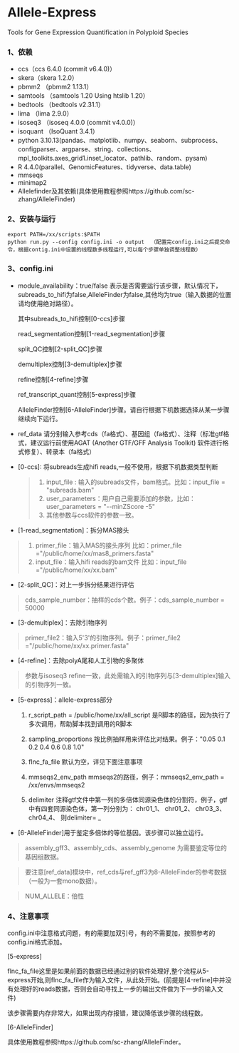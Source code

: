 # Allele-Express
Tools for Gene Expression Quantification in Polyploid Species
### 1、依赖

- ccs（ccs 6.4.0 (commit v6.4.0)）
- skera（skera 1.2.0）
- pbmm2  （pbmm2 1.13.1）
- samtools  （samtools 1.20  Using htslib 1.20）
- bedtools （bedtools v2.31.1）
- lima （lima 2.9.0）
- isoseq3  （isoseq 4.0.0 (commit v4.0.0)）
- isoquant  （IsoQuant 3.4.1）
- python 3.10.13(pandas、matplotlib、numpy、seaborn、subprocess、configparser、argparse、string、collections、mpl_toolkits.axes_grid1.inset_locator、pathlib、random、pysam)
- R 4.4.0(parallel、GenomicFeatures、tidyverse、data.table)
- mmseqs
- minimap2
- Allelefinder及其依赖(具体使用教程参照https://github.com/sc-zhang/AlleleFinder)

### 2、安装与运行

```shell
export PATH=/xx/scripts:$PATH
python run.py --config config.ini -o output  （配置完config.ini之后提交命令，根据contig.ini中设置的线程数多线程运行,可以每个步骤单独调整线程数）
```

### 3、config.ini

- module_availability：true/false  表示是否需要运行该步骤，默认情况下，subreads_to_hifi为false,AlleleFinder为false,其他均为true（输入数据的位置请均使用绝对路径）。
  
  其中subreads_to_hifi控制[0-ccs]步骤
  
  read_segmentation控制[1-read_segmentation]步骤

  split_QC控制[2-split_QC]步骤

  demultiplex控制[3-demultiplex]步骤

  refine控制[4-refine]步骤

  ref_transcript_quant控制[5-express]步骤

  AlleleFinder控制[6-AlleleFinder]步骤。请自行根据下机数据选择从某一步骤继续向下运行。
  
- ref_data 请分别输入参考cds（fa格式）、基因组（fa格式）、注释（标准gtf格式，建议运行前使用AGAT (Another GTF/GFF Analysis Toolkit) 软件进行格式修复）、转录本（fa格式）

- [0-ccs]: 将subreads生成hifi reads,一般不使用，根据下机数据类型判断

  > 1. input_file : 输入的subreads文件，bam格式。比如：input_file = "subreads.bam"
  > 2. user_parameters：用户自己需要添加的参数，比如：user_parameters = "--minZScore -5"
  > 3. 其他参数与ccs软件的参数一致。


- [1-read_segmentation]：拆分MAS接头

> 1. primer_file：输入MAS的接头序列  比如：primer_file ="/public/home/xx/mas8_primers.fasta"
> 2. input_file：输入hifi reads的bam文件  比如：input_file ="/public/home/xx/xx.bam"

- [2-split_QC]：对上一步拆分结果进行评估

> cds_sample_number：抽样的cds个数。例子：cds_sample_number = 50000

- [3-demultiplex]：去除引物序列

> primer_file2：输入5'3'的引物序列。例子：primer_file2 ="/public/home/xx/xx.primer.fasta"

- [4-refine]：去除polyA尾和人工引物的多聚体

> 参数与isoseq3 refine一致，此处需输入的引物序列与[3-demultiplex]输入的引物序列一致。

- [5-express]：allele-express部分

  1. r_script_path = /public/home/xx/all_script
     是R脚本的路径，因为执行了多次调用，帮助脚本找到调用的R脚本
     
  2. sampling_proportions
     按比例抽样用来评估比对结果。例子："0.05 0.1 0.2 0.4 0.6 0.8 1.0"
     
  3. flnc_fa_file
     默认为空，详见下面注意事项
     
  4. mmseqs2_env_path
     mmseqs2的路径，例子：mmseqs2_env_path = /xx/envs/mmseqs2
     
  5. delimiter
     注释gtf文件中第一列的多倍体同源染色体的分割符，例子，gtf中有四套同源染色体，第一列分别为：
     chr01_1、
     chr01_2、
     chr03_3、
     chr04_4、
     则delimiter= _
     
- [6-AlleleFinder]用于鉴定多倍体的等位基因。该步骤可以独立运行。

> assembly_gff3、assembly_cds、assembly_genome 为需要鉴定等位的基因组数据。

> 要注意[ref_data]模块中，ref_cds与ref_gff3为8-AlleleFinder的参考数据（一般为一套mono数据）。

> NUM_ALLELE：倍性

### 4、注意事项

config.ini中注意格式问题，有的需要加双引号，有的不需要加，按照参考的config.ini格式添加。

[5-express]

flnc_fa_file这里是如果前面的数据已经通过别的软件处理好,整个流程从5-express开始,则flnc_fa_file作为输入文件，从此处开始。(前提是[4-refine]中并没有处理好的reads数据，否则会自动寻找上一步的输出文件做为下一步的输入文件)

该步骤需要内存非常大，如果出现内存报错，建议降低该步骤的线程数。

[6-AlleleFinder]

具体使用教程参照https://github.com/sc-zhang/AlleleFinder。
